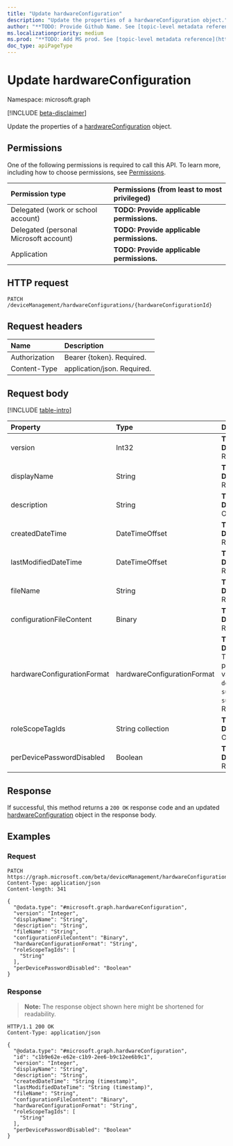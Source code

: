 ```yaml
---
title: "Update hardwareConfiguration"
description: "Update the properties of a hardwareConfiguration object."
author: "**TODO: Provide Github Name. See [topic-level metadata reference](https://msgo.azurewebsites.net/add/document/guidelines/metadata.html#topic-level-metadata)**"
ms.localizationpriority: medium
ms.prod: "**TODO: Add MS prod. See [topic-level metadata reference](https://msgo.azurewebsites.net/add/document/guidelines/metadata.html#topic-level-metadata)**"
doc_type: apiPageType
---
```


# Update hardwareConfiguration
Namespace: microsoft.graph

[!INCLUDE [beta-disclaimer](../../includes/beta-disclaimer.md)]

Update the properties of a [hardwareConfiguration](../resources/intune-hardwareconfiguration.md) object.

## Permissions
One of the following permissions is required to call this API. To learn more, including how to choose permissions, see [Permissions](/graph/permissions-reference).

|Permission type|Permissions (from least to most privileged)|
|:---|:---|
|Delegated (work or school account)|**TODO: Provide applicable permissions.**|
|Delegated (personal Microsoft account)|**TODO: Provide applicable permissions.**|
|Application|**TODO: Provide applicable permissions.**|

## HTTP request

<!-- {
  "blockType": "ignored"
}
-->
``` http
PATCH /deviceManagement/hardwareConfigurations/{hardwareConfigurationId}
```

## Request headers
|Name|Description|
|:---|:---|
|Authorization|Bearer {token}. Required.|
|Content-Type|application/json. Required.|

## Request body
[!INCLUDE [table-intro](../../includes/update-property-table-intro.md)]


|Property|Type|Description|
|:---|:---|:---|
|version|Int32|**TODO: Add Description** Required.|
|displayName|String|**TODO: Add Description** Required.|
|description|String|**TODO: Add Description** Optional.|
|createdDateTime|DateTimeOffset|**TODO: Add Description** Required.|
|lastModifiedDateTime|DateTimeOffset|**TODO: Add Description** Required.|
|fileName|String|**TODO: Add Description** Required.|
|configurationFileContent|Binary|**TODO: Add Description** Required.|
|hardwareConfigurationFormat|hardwareConfigurationFormat|**TODO: Add Description**. The possible values are: `dell`, `surface`, `surfaceDock`. Required.|
|roleScopeTagIds|String collection|**TODO: Add Description** Optional.|
|perDevicePasswordDisabled|Boolean|**TODO: Add Description** Required.|



## Response

If successful, this method returns a `200 OK` response code and an updated [hardwareConfiguration](../resources/intune-hardwareconfiguration.md) object in the response body.

## Examples

### Request
<!-- {
  "blockType": "request",
  "name": "update_hardwareconfiguration"
}
-->
``` http
PATCH https://graph.microsoft.com/beta/deviceManagement/hardwareConfigurations/{hardwareConfigurationId}
Content-Type: application/json
Content-length: 341

{
  "@odata.type": "#microsoft.graph.hardwareConfiguration",
  "version": "Integer",
  "displayName": "String",
  "description": "String",
  "fileName": "String",
  "configurationFileContent": "Binary",
  "hardwareConfigurationFormat": "String",
  "roleScopeTagIds": [
    "String"
  ],
  "perDevicePasswordDisabled": "Boolean"
}
```


### Response
>**Note:** The response object shown here might be shortened for readability.
<!-- {
  "blockType": "response",
  "truncated": true
}
-->
``` http
HTTP/1.1 200 OK
Content-Type: application/json

{
  "@odata.type": "#microsoft.graph.hardwareConfiguration",
  "id": "c1b9e62e-e62e-c1b9-2ee6-b9c12ee6b9c1",
  "version": "Integer",
  "displayName": "String",
  "description": "String",
  "createdDateTime": "String (timestamp)",
  "lastModifiedDateTime": "String (timestamp)",
  "fileName": "String",
  "configurationFileContent": "Binary",
  "hardwareConfigurationFormat": "String",
  "roleScopeTagIds": [
    "String"
  ],
  "perDevicePasswordDisabled": "Boolean"
}
```

